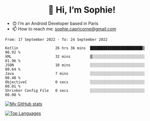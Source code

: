 <h1 align="center"> 👋 Hi, I’m Sophie! </h1>  

- 😊 I’m an Android Developer based in Paris
- 📫 How to reach me: sophie.capricorne@gmail.com


<!--START_SECTION:waka-->

```text
From: 17 September 2022 - To: 24 September 2022

Kotlin                 26 hrs 36 mins  ████████████████████████▒   96.92 %
XML                    32 mins         ▒░░░░░░░░░░░░░░░░░░░░░░░░   01.96 %
JSON                   10 mins         ░░░░░░░░░░░░░░░░░░░░░░░░░   00.64 %
Java                   7 mins          ░░░░░░░░░░░░░░░░░░░░░░░░░   00.48 %
ObjectiveC             0 secs          ░░░░░░░░░░░░░░░░░░░░░░░░░   00.01 %
Shrinker Config File   0 secs          ░░░░░░░░░░░░░░░░░░░░░░░░░   00.00 %
```

<!--END_SECTION:waka-->

[![My GitHub stats](https://github-readme-stats.vercel.app/api?username=sophicapri&show_icons=true&theme=buefy)](https://github.com/anuraghazra/github-readme-stats)

[![Top Languages](https://github-readme-stats.vercel.app/api/top-langs/?username=sophicapri&langs_count=2&layout=compact)](https://github.com/anuraghazra/github-readme-stats)
